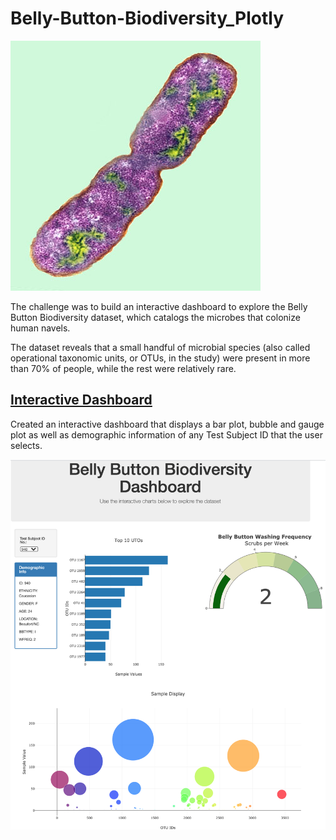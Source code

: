 # Belly-Button-Biodiversity_Plotly

![Bacteria by filterforge.com](Images/bacteria.jpg)

The challenge was to build an interactive dashboard to explore the Belly Button Biodiversity dataset, which catalogs the microbes that colonize human navels.

The dataset reveals that a small handful of microbial species (also called operational taxonomic units, or OTUs, in the study) were present in more than 70% of people, while the rest were relatively rare.

## [Interactive Dashboard](https://susancthomas.github.io/Belly-Button-Dashboard/)

Created an interactive dashboard that displays a bar plot, bubble and gauge plot as well as demographic information of any Test Subject ID that the user selects.

![Dashboard](Images/My_Dashboard.png)
